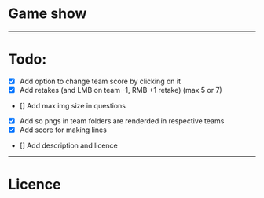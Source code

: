 # Game show

---

# Todo:

- [x] Add option to change team score by clicking on it
- [x] Add retakes (and LMB on team -1, RMB +1 retake) (max 5 or 7)
- [] Add max img size in questions
- [X] Add so pngs in team folders are renderded in respective teams
- [x] Add score for making lines
- [] Add description and licence

---

# Licence
